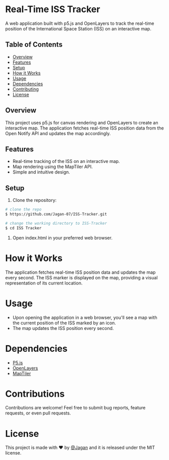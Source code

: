 # Real-Time ISS Tracker

A web application built with p5.js and OpenLayers to track the real-time position of the International Space Station (ISS) on an interactive map.

## Table of Contents
- [Overview](#overview)
- [Features](#features)
- [Setup](#setup)
- [How it Works](#How\it\Works)
- [Usage](#usage)
- [Dependencies](#dependencies)
- [Contributing](#contributing)
- [License](#license)

## Overview

This project uses p5.js for canvas rendering and OpenLayers to create an interactive map. The application fetches real-time ISS position data from the Open Notify API and updates the map accordingly.

## Features

- Real-time tracking of the ISS on an interactive map.
- Map rendering using the MapTiler API.
- Simple and intuitive design.

## Setup

1. Clone the repository:

```bash
# clone the repo
$ https://github.com/Jagan-07/ISS-Tracker.git

# change the working directory to ISS-Tracker
$ cd ISS Tracker
```

1. Open index.html in your preferred web browser.

# How it Works
The application fetches real-time ISS position data and updates the map every second. The ISS marker is displayed on the map, providing a visual representation of its current location.

# Usage
* Upon opening the application in a web browser, you'll see a map with the current position of the ISS marked by an icon.
* The map updates the ISS position every second.

# Dependencies
* [P5.js](https://p5js.org/)
* [OpenLayers](https://openlayers.org/)
* [MapTiler](https://www.maptiler.com/)

# Contributions
Contributions are welcome! Feel free to submit bug reports, feature requests, or even pull requests.

# License
This project is made with ♥ by [@Jagan](https://www.linkedin.com/in/jagan-t-839147223/) and it is released under the MIT license.

